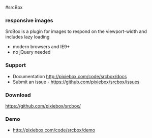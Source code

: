 #srcBox
### responsive images

SrcBox is a plugin for images to respond on the viewport-width and includes lazy loading

* modern browsers and IE9+
* no jQuery needed

### Support
* Documentation http://pixiebox.com/code/srcbox/docs
* Submit an issue - https://github.com/pixiebox/srcbox/issues

### Download
https://github.com/pixiebox/srcbox/

### Demo
* http://pixiebox.com/code/srcbox/demo